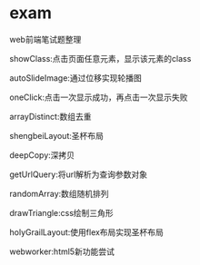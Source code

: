 # exam
web前端笔试题整理

showClass:点击页面任意元素，显示该元素的class

autoSlideImage:通过位移实现轮播图

oneClick:点击一次显示成功，再点击一次显示失败

arrayDistinct:数组去重

shengbeiLayout:圣杯布局

deepCopy:深拷贝

getUrlQuery:将url解析为查询参数对象

randomArray:数组随机排列

drawTriangle:css绘制三角形

holyGrailLayout:使用flex布局实现圣杯布局

webworker:html5新功能尝试
